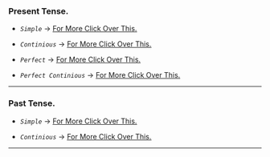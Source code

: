### Present Tense.
* _`Simple`_ -> <u>[For More Click Over This.](./present-tense/Present-Simple.md)</u>

* _`Continious`_ -> <u>[For More Click Over This.](./present-tense/Present-Continious.md)</u>

* _`Perfect`_ -> <u>[For More Click Over This.](./present-tense/present-perfect-tense.md)</u>

* _`Perfect Continious`_ -> <u>[For More Click Over This.](./present-tense/Present-Perfect-Continuous.md)</u>
---

### Past Tense.
* _`Simple`_ -> <u>[For More Click Over This.](./past-tense/past-simple-tense.md)</u>

* _`Continious`_ -> <u>[For More Click Over This.](./past-tense/Past-Continious-tense.md)</u>
---
<!-- * _`Perfect`_ -> <u>[For More Click Over This.]()</u>

* _`Perfect Continious`_ -> <u>[For More Click Over This.]()</u>
---

### Future Tense.
* _`Simple`_ -> <u>[For More Click Over This.]()</u>

* _`Continious`_ -> <u>[For More Click Over This.]()</u>

* _`Perfect`_ -> <u>[For More Click Over This.]()</u>

* _`Perfect Continious`_ -> <u>[For More Click Over This.]()</u> -->